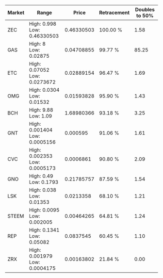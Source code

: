 | Market | Range | Price| Retracement | Doubles to 50% |
| --- | --- | --- | --- | --- |
| ZEC | High: 0.998<br />Low: 0.46330503 | 0.46330503 | 100.00 % | 1.58 |
| GAS | High: 8<br />Low: 0.02875 | 0.04708855 | 99.77 % | 85.25 |
| ETC | High: 0.07052<br />Low: 0.0273672 | 0.02889154 | 96.47 % | 1.69 |
| OMG | High: 0.0304<br />Low: 0.01532 | 0.01593828 | 95.90 % | 1.43 |
| BCH | High: 9.88<br />Low: 1.09 | 1.68980366 | 93.18 % | 3.25 |
| GNT | High: 0.001404<br />Low: 0.0005156 | 0.000595 | 91.06 % | 1.61 |
| CVC | High: 0.002353<br />Low: 0.0005173 | 0.0006861 | 90.80 % | 2.09 |
| GNO | High: 0.49<br />Low: 0.1793 | 0.21785757 | 87.59 % | 1.54 |
| LSK | High: 0.038<br />Low: 0.01353 | 0.0213358 | 68.10 % | 1.21 |
| STEEM | High: 0.0095<br />Low: 0.002005 | 0.00464265 | 64.81 % | 1.24 |
| REP | High: 0.1341<br />Low: 0.05082 | 0.0837545 | 60.45 % | 1.10 |
| ZRX | High: 0.001979<br />Low: 0.0004175 | 0.00163802 | 21.84 % | 0.00 |
